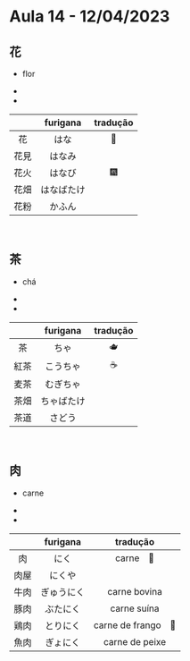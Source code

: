# Aula 14 - 12/04/2023


## 花
- flor

<ul><li></li><li></li></ul>

|  | furigana | tradução |
|:---:|:---:|:---:|
| 花 | はな | 🌷 |
| 花見 | はなみ |  |
| 花火 | はなび | 🎆 |
| 花畑 | はなばたけ |  |
| 花粉 | かふん |  |

<br>


## 茶
- chá

<ul><li></li><li></li></ul>

|  | furigana | tradução |
|:---:|:---:|:---:|
| 茶 | ちゃ | 🫖 |
| 紅茶 | こうちゃ | ☕️ |
| 麦茶 | むぎちゃ |  |
| 茶畑 | ちゃばたけ |  |
| 茶道 | さどう |  |

<br>


## 肉
- carne

<ul><li></li><li></li></ul>

|  | furigana | tradução |
|:---:|:---:|:---:|
| 肉 | にく | carne　🥩 |
| 肉屋 | にくや |  |
| 牛肉 | ぎゅうにく | carne bovina 　|
| 豚肉 | ぶたにく | carne suína |
| 鶏肉 | とりにく | carne de frango　🍗 |
| 魚肉 | ぎょにく | carne de peixe |